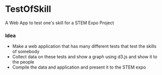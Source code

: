 # TestOfSkill
A Web App to test one's skill for a STEM Expo Project

### Idea
- Make a web application that has many different tests that test the skills of somebody
- Collect data on these tests and show a graph using d3.js and show it to the people
- Compile the data and application and present it to the STEM expo
